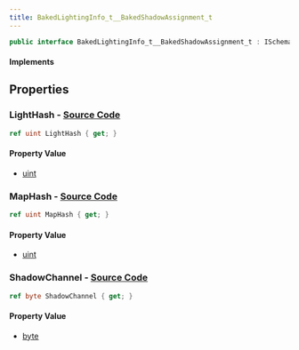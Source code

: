 ```yaml
---
title: BakedLightingInfo_t__BakedShadowAssignment_t
---
```


```csharp
public interface BakedLightingInfo_t__BakedShadowAssignment_t : ISchemaClass<BakedLightingInfo_t__BakedShadowAssignment_t>, ISchemaField, ISchemaClass, INativeHandle
```

#### Implements

## Properties

### **LightHash** - [Source Code](https://github.com/swiftly-solution/swiftlys2/blob/main/managed/src/SwiftlyS2.Generated/Schemas/Interfaces/BakedLightingInfo_t__BakedShadowAssignment_t.cs#L16)

```csharp
ref uint LightHash { get; }
```

#### Property Value

- [uint](https://learn.microsoft.com/dotnet/api/system.uint32)

### **MapHash** - [Source Code](https://github.com/swiftly-solution/swiftlys2/blob/main/managed/src/SwiftlyS2.Generated/Schemas/Interfaces/BakedLightingInfo_t__BakedShadowAssignment_t.cs#L18)

```csharp
ref uint MapHash { get; }
```

#### Property Value

- [uint](https://learn.microsoft.com/dotnet/api/system.uint32)

### **ShadowChannel** - [Source Code](https://github.com/swiftly-solution/swiftlys2/blob/main/managed/src/SwiftlyS2.Generated/Schemas/Interfaces/BakedLightingInfo_t__BakedShadowAssignment_t.cs#L20)

```csharp
ref byte ShadowChannel { get; }
```

#### Property Value

- [byte](https://learn.microsoft.com/dotnet/api/system.byte)

